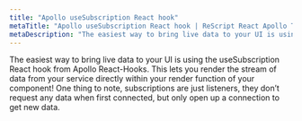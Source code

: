 ```yaml
---
title: "Apollo useSubscription React hook"
metaTitle: "Apollo useSubscription React hook | ReScript React Apollo Tutorial"
metaDescription: "The easiest way to bring live data to your UI is using the useSubscription React hook from Apollo React-Hooks."
---
```


The easiest way to bring live data to your UI is using the useSubscription React hook from Apollo React-Hooks. This lets you render the stream of data from your service directly within your render function of your component! One thing to note, subscriptions are just listeners, they don’t request any data when first connected, but only open up a connection to get new data.
